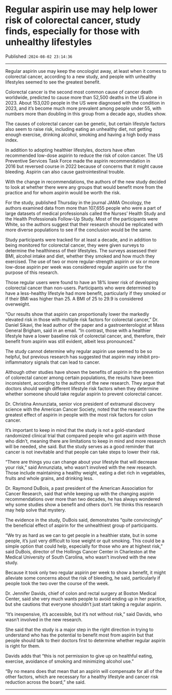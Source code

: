 # Regular aspirin use may help lower risk of colorectal cancer, study finds, especially for those with unhealthy lifestyles

Published :`2024-08-02 23:14:36`

---

Regular aspirin use may keep the oncologist away, at least when it comes to colorectal cancer, according to a new study, and people with unhealthy lifestyles seemed to see the greatest benefit.

Colorectal cancer is the second most common cause of cancer death worldwide, predicted to cause more than 52,500 deaths in the US alone in 2023. About 153,020 people in the US were diagnosed with the condition in 2023, and it’s become much more prevalent among people under 55, with numbers more than doubling in this group from a decade ago, studies show.

The causes of colorectal cancer can be genetic, but certain lifestyle factors also seem to raise risk, including eating an unhealthy diet, not getting enough exercise, drinking alcohol, smoking and having a high body mass index.

In addition to adopting healthier lifestyles, doctors have often recommended low-dose aspirin to reduce the risk of colon cancer. The US Preventive Services Task Force made the aspirin recommendation in 2016 but reversed course in 2022 because of concerns that it might cause bleeding. Aspirin can also cause gastrointestinal trouble.

With the change in recommendations, the authors of the new study decided to look at whether there were any groups that would benefit more from the practice and for whom aspirin would be worth the risk.

For the study, published Thursday in the journal JAMA Oncology, the authors examined data from more than 107,655 people who were a part of large datasets of medical professionals called the Nurses’ Health Study and the Health Professionals Follow-Up Study. Most of the participants were White, so the authors suggest that their research should be replicated with more diverse populations to see if the conclusion would be the same.

Study participants were tracked for at least a decade, and in addition to being monitored for colorectal cancer, they were given surveys to determine the healthiness of their lifestyles. The surveys assessed their BMI, alcohol intake and diet, whether they smoked and how much they exercised. The use of two or more regular-strength aspirin or six or more low-dose aspirin per week was considered regular aspirin use for the purpose of this research.

Those regular users were found to have an 18% lower risk of developing colorectal cancer than non-users. Participants who were determined to have a less-healthy lifestyle had more benefit, particularly if they smoked or if their BMI was higher than 25. A BMI of 25 to 29.9 is considered overweight.

“Our results show that aspirin can proportionally lower the markedly elevated risk in those with multiple risk factors for colorectal cancer,” Dr. Daniel Sikavi, the lead author of the paper and a gastroenterologist at Mass General Brigham, said in an email. “In contrast, those with a healthier lifestyle have a lower baseline risk of colorectal cancer, and, therefore, their benefit from aspirin was still evident, albeit less pronounced.”

The study cannot determine why regular aspirin use seemed to be so helpful, but previous research has suggested that aspirin may inhibit pro-inflammatory signals that can lead to cancer.

Although other studies have shown the benefits of aspirin in the prevention of colorectal cancer among certain populations, the results have been inconsistent, according to the authors of the new research. They argue that doctors should weigh different lifestyle risk factors when they determine whether someone should take regular aspirin to prevent colorectal cancer.

Dr. Christina Annunziata, senior vice president of extramural discovery science with the American Cancer Society, noted that the research saw the greatest effect of aspirin in people with the most risk factors for colon cancer.

It’s important to keep in mind that the study is not a gold-standard randomized clinical trial that compared people who got aspirin with those who didn’t, meaning there are limitations to keep in mind and more research will be needed, she said. But the study serves as a good reminder that cancer is not inevitable and that people can take steps to lower their risk.

“There are things you can change about your lifestyle that will decrease your risk,” said Annunziata, who wasn’t involved with the new research. Those include maintaining a healthy weight, eating a diet rich in vegetables, fruits and whole grains, and drinking less.

Dr. Raymond DuBois, a past president of the American Association for Cancer Research, said that while keeping up with the changing aspirin recommendations over more than two decades, he has always wondered why some studies show a benefit and others don’t. He thinks this research may help solve that mystery.

The evidence in the study, DuBois said, demonstrates “quite convincingly” the beneficial effect of aspirin for the unhealthiest group of participants.

“We try as hard as we can to get people in a healthier state, but in some people, it’s just very difficult to lose weight or quit smoking. This could be a simple option that could help, especially for those who are at highest risk,” said DuBois, director of the Hollings Cancer Center in Charleston at the Medical University of South Carolina, who wasn’t involved with the new study.

Because it took only two regular aspirin per week to show a benefit, it might alleviate some concerns about the risk of bleeding, he said, particularly if people took the two over the course of the week.

Dr. Jennifer Davids, chief of colon and rectal surgery at Boston Medical Center, said she very much wants people to avoid ending up in her practice, but she cautions that everyone shouldn’t just start taking a regular aspirin.

“It’s inexpensive, it’s accessible, but it’s not without risk,” said Davids, who wasn’t involved in the new research.

She said that the study is a major step in the right direction in trying to understand who has the potential to benefit most from aspirin but that people should talk to their doctors first to determine whether regular aspirin is right for them.

Davids adds that “this is not permission to give up on healthful eating, exercise, avoidance of smoking and minimizing alcohol use.”

“By no means does that mean that an aspirin will compensate for all of the other factors, which are necessary for a healthy lifestyle and cancer risk reduction across the board,” she said.

---

